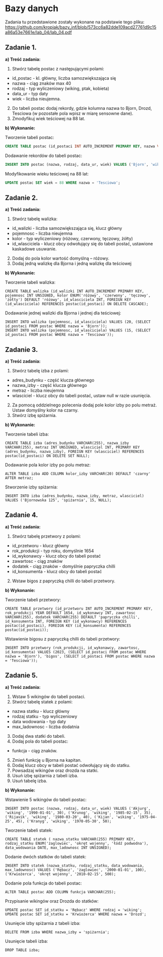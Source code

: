 # Bazy danych
Zadania tu przedstawione zostały wykonane na podstawie tego pliku: https://github.com/kropiak/bazy_inf/blob/573cc6a82dde109acd27761d9c15a86a53e7661e/lab_04/lab_04.pdf

##  Zadanie 1.
**a) Treść zadania:**
1) Stwórz tabelę postac z następującymi polami:
* id_postac - kl. główny, liczba samozwiększająca się
* nazwa - ciąg znaków max 40
* rodzaj - typ wyliczeniowy (wiking, ptak, kobieta)
* data_ur - typ daty
* wiek - liczba nieujemna.
2) Do tabeli postac dodaj rekordy, gdzie kolumna nazwa to Bjorn, Drozd, Tesciowa (w pozostałe
pola wpisz w miarę sensowne dane).
3) Zmodyfikuj wiek teściowej na 88 lat.
  
**b) Wykonanie:**

Tworzenie tabeli postac:
~~~sql
CREATE TABLE postac (id_postaci INT AUTO_INCREMENT PRIMARY KEY, nazwa VARCHAR(40), rodzaj ENUM('wiking', 'ptak', 'kobieta'), data_ur DATE, wiek INT UNSIGNED);
~~~
Dodawanie rekordów do tabeli postac:
~~~sql
INSERT INTO postac (nazwa, rodzaj, data_ur, wiek) VALUES ('Bjorn', 'wiking', '2000-01-01', 30), ('Drozd', 'ptak', '2010-05-15', 10), ('Tesciowa', 'kobieta', '1955-03-20', 70);
~~~
Modyfikowanie wieku teściowej na 88 lat:
~~~sql
UPDATE postac SET wiek = 88 WHERE nazwa = 'Tesciowa';
~~~
## Zadanie 2.
**a) Treść zadania:**
1) Stwórz tabelę walizka:
* id_walizki - liczba samozwiększająca się, klucz główny
* pojemnosc - liczba nieujemna
* kolor - typ wyliczeniowy (różowy, czerwony, tęczowy, żółty)
* id_wlasciciela - klucz obcy odwołujący się do tabeli postać, ustawione kaskadowe
usuwanie.
2) Dodaj do pola kolor wartość domyślną – różowy.
3) Dodaj jedną walizkę dla Bjorna i jedną walizkę dla teściowej

**b) Wykonanie:**

Tworzenie tabeli walizka:
~~~mysql
CREATE TABLE walizka (id_walizki INT AUTO_INCREMENT PRIMARY KEY, pojemnosc INT UNSIGNED, kolor ENUM('różowy', 'czerwony', 'tęczowy', 'żółty') DEFAULT 'różowy', id_wlasciciela INT, FOREIGN KEY (id_wlasciciela) REFERENCES postac(id_postaci) ON DELETE CASCADE);
~~~
Dodawanie jednej walizki dla Bjorna i jednej dla teściowej:
~~~mysql
INSERT INTO walizka (pojemnosc, id_wlasciciela) VALUES (20, (SELECT id_postaci FROM postac WHERE nazwa = 'Bjorn'));
INSERT INTO walizka (pojemnosc, id_wlasciciela) VALUES (15, (SELECT id_postaci FROM postac WHERE nazwa = 'Tesciowa'));
~~~
## Zadanie 3.
**a) Treść zadania:**
1. Stwórz tabelę izba z polami:
* adres_budynku - część klucza głównego
* nazwa_izby - część klucza głównego
* metraz - liczba nieujemna
* wlasciciel - klucz obcy do tabeli postać, ustaw null w razie usunięcia.
2. Za pomocą oddzielnego polecenia dodaj pole kolor izby po polu metraż. Ustaw domyślny kolor na czarny.
3. Stwórz izbę spiżarnia.

**b) Wykonanie:**

Tworzenie tabeli izba:
~~~mysql
CREATE TABLE izba (adres_budynku VARCHAR(255), nazwa_izby VARCHAR(255), metraz INT UNSIGNED, wlasciciel INT, PRIMARY KEY (adres_budynku, nazwa_izby), FOREIGN KEY (wlasciciel) REFERENCES postac(id_postaci) ON DELETE SET NULL);
~~~
Dodawanie pola kolor izby po polu metraz:
~~~mysql
ALTER TABLE izba ADD COLUMN kolor_izby VARCHAR(20) DEFAULT 'czarny' AFTER metraz;
~~~
Stworzenie izby spiżarnia:
~~~mysql
INSERT INTO izba (adres_budynku, nazwa_izby, metraz, wlasciciel) VALUES ('Bjornowska 125', 'spiżarnia', 15, NULL);
~~~
## Zadanie 4.
**a) Treść zadania:**
1. Stwórz tabelę przetwory z polami:
* id_przetworu - klucz główny
* rok_produkcji - typ roku, domyślnie 1654
* id_wykonawcy - klucz obcy do tabeli postać
* zawartosc - ciąg znaków
* dodatek - ciąg znaków - domyślnie papryczka chilli
* id_konsumenta - klucz obcy do tabeli postać
2. Wstaw bigos z papryczką chilli do tabeli przetwory.

**b) Wykonanie:**

Tworzenie tabeli przetwory:
~~~mysql
CREATE TABLE przetwory (id_przetworu INT AUTO_INCREMENT PRIMARY KEY, rok_produkcji YEAR DEFAULT 1654, id_wykonawcy INT, zawartosc VARCHAR(255), dodatek VARCHAR(255) DEFAULT 'papryczka chilli', id_konsumenta INT, FOREIGN KEY (id_wykonawcy) REFERENCES postac(id_postaci), FOREIGN KEY (id_konsumenta) REFERENCES postac(id_postaci));
~~~
Wstawienie bigosu z papryczką chilli do tabeli przetwory:
~~~mysql
INSERT INTO przetwory (rok_produkcji, id_wykonawcy, zawartosc, id_konsumenta) VALUES (2023, (SELECT id_postaci FROM postac WHERE nazwa = 'Bjorn'), 'bigos', (SELECT id_postaci FROM postac WHERE nazwa = 'Tesciowa'));
~~~
## Zadanie 5.
**a) Treść zadania:**
1. Wstaw 5 wikingów do tabeli postaci.
2. Stwórz tabelę statek z polami:
* nazwa statku - klucz główny
* rodzaj statku - typ wyliczeniowy
* data wodowania - typ daty
* max_ladownosc - liczba dodatnia
3. Dodaj dwa statki do tabeli.
4. Dodaj pola do tabeli postac:
* funkcja - ciąg znaków.
5. Zmień funkcję u Bjorna na kapitan.
6. Dodaj klucz obcy w tabeli postać odwołujący się do statku.
7. Powsadzaj wikingów oraz drozda na statki.
8. Usuń izbę spiżarnia z tabeli izba.
9. Usuń tabelę izba.

**b) Wykonanie:**

Wstawienie 5 wikingów do tabeli postac:
~~~mysql
INSERT INTO postac (nazwa, rodzaj, data_ur, wiek) VALUES ('Akjurg', 'wiking', '1990-01-01', 30), ('Krunog', 'wiking', '1985-02-15', 35), ('Rijavik', 'wiking', '1980-03-20', 40), ('Kijan', 'wiking', '1975-04-25', 45), ('Kranyg', 'wiking', '1970-05-30', 50);
~~~
Tworzenie tabeli statek:
~~~mysql
CREATE TABLE statek ( nazwa_statku VARCHAR(255) PRIMARY KEY, rodzaj_statku ENUM('żaglowiec', 'okręt wojenny', 'łódź podwodna'), data_wodowania DATE, max_ladownosc INT UNSIGNED);
~~~
Dodanie dwóch statków do tabeli statek:
~~~mysql
INSERT INTO statek (nazwa_statku, rodzaj_statku, data_wodowania, max_ladownosc) VALUES ('Rębacz', 'żaglowiec', '2000-01-01', 100), ('Krwiożerca', 'okręt wojenny', '2010-02-15', 500);
~~~
Dodanie pola funkcja do tabeli postac:
~~~mysql
ALTER TABLE postac ADD COLUMN funkcja VARCHAR(255);
~~~
Przypisanie wikingów oraz Drozda do statków:
~~~mysql
UPDATE postac SET id_statku = 'Rębacz' WHERE rodzaj = 'wiking';
UPDATE postac SET id_statku = 'Krwiożerca' WHERE nazwa = 'Drozd';
~~~
Usunięcie izby spiżarnia z tabeli izba:
~~~mysql
DELETE FROM izba WHERE nazwa_izby = 'spiżarnia';
~~~
Usunięcie tabeli izba:
~~~mysql
DROP TABLE izba;
~~~
